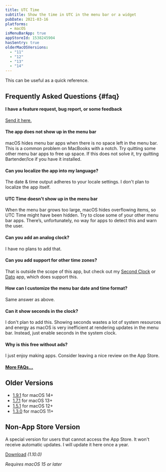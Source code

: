 ```yaml
---
title: UTC Time
subtitle: Show the time in UTC in the menu bar or a widget
pubDate: 2021-03-16
platforms:
  - macOS
isMenuBarApp: true
appStoreId: 1538245904
hasSentry: true
olderMacOSVersions:
  - "11"
  - "12"
  - "13"
  - "14"
---
```


This can be useful as a quick reference.

## Frequently Asked Questions {#faq}

#### I have a feature request, bug report, or some feedback

[Send it here.](https://o9-9.github.io/feedback?product=UTC%20Time&referrer=Website-FAQ)

#### The app does not show up in the menu bar

macOS hides menu bar apps when there is no space left in the menu bar. This is a common problem on MacBooks with a notch. Try quitting some other menu bar apps to free up space. If this does not solve it, try quitting Bartender/Ice if you have it installed.

#### Can you localize the app into my language?

The date & time output adheres to your locale settings. I don't plan to localize the app itself.

#### UTC Time doesn't show up in the menu bar

When the menu bar grows too large, macOS hides overflowing items, so UTC Time might have been hidden. Try to close some of your other menu bar apps. There’s, unfortunately, no way for apps to detect this and warn the user.

#### Can you add an analog clock?

I have no plans to add that.

#### Can you add support for other time zones?

That is outside the scope of this app, but check out my [Second Clock](/second-clock) or [Dato](/dato) app, which does support this.

#### How can I customize the menu bar date and time format?

Same answer as above.

#### Can it show seconds in the clock?

I don't plan to add this. Showing seconds wastes a lot of system resources and energy as macOS is very inefficient at rendering updates in the menu bar. Instead, just enable seconds in the system clock.

#### Why is this free without ads?

I just enjoy making apps. Consider leaving a nice review on the App Store.

#### [More FAQs…](/apps/faq)

## Older Versions

- [1.9.1](https://github.com/user-attachments/files/18215312/UTC.Time.1.9.1.-.macOS.14.zip) for macOS 14+
- [1.7.1](https://github.com/o9-9/meta/files/13973570/UTC.Time.1.7.1.-.macOS.13.zip) for macOS 13+
- [1.5.1](https://github.com/o9-9/meta/files/10767291/UTC.Time.1.5.1.-.macOS.12.zip) for macOS 12+
- [1.3.0](https://github.com/o9-9/meta/files/8007477/UTC.Time.1.3.0.-.macOS.11.zip) for macOS 11+

## Non-App Store Version

A special version for users that cannot access the App Store. It won't receive automatic updates. I will update it here once a year.

[Download](https://www.dropbox.com/scl/fi/f2971eyhwxn3cvvqz8dz5/UTC-Time-1.10.0-1734728300.zip?rlkey=mjfgq7uh7vdgkws23b0qa9q1e&raw=1) _(1.10.0)_

_Requires macOS 15 or later_
